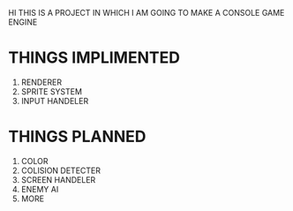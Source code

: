 HI
THIS IS A PROJECT IN WHICH I AM GOING TO MAKE A CONSOLE GAME ENGINE

# THINGS IMPLIMENTED 
1. RENDERER
2. SPRITE SYSTEM
3. INPUT HANDELER

# THINGS PLANNED
1. COLOR
2. COLISION DETECTER
3. SCREEN HANDELER
4. ENEMY AI
5. MORE
